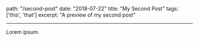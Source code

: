 path: "/second-post"
date: "2018-07-22"
title: "My Second Post"
tags: ['this', 'that']
excerpt: "A preview of my second post"

---

Lorem ipsum.
